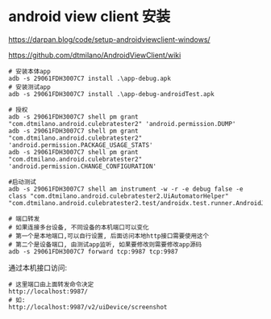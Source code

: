 # android view client 安装

https://darpan.blog/code/setup-androidviewclient-windows/

https://github.com/dtmilano/AndroidViewClient/wiki



```shell
# 安装本体app
adb -s 29061FDH3007C7 install .\app-debug.apk
# 安装测试app
adb -s 29061FDH3007C7 install .\app-debug-androidTest.apk

# 授权
adb -s 29061FDH3007C7 shell pm grant "com.dtmilano.android.culebratester2" 'android.permission.DUMP'
adb -s 29061FDH3007C7 shell pm grant "com.dtmilano.android.culebratester2" 'android.permission.PACKAGE_USAGE_STATS'
adb -s 29061FDH3007C7 shell pm grant "com.dtmilano.android.culebratester2" 'android.permission.CHANGE_CONFIGURATION'

#启动测试
adb -s 29061FDH3007C7 shell am instrument -w -r -e debug false -e class "com.dtmilano.android.culebratester2.UiAutomatorHelper" "com.dtmilano.android.culebratester2.test/androidx.test.runner.AndroidJUnitRunner"

# 端口转发
# 如果连接多台设备, 不同设备的本机端口可以变化 
# 第一个是本地端口,可以自行设置, 后面访问本地http接口需要使用这个
# 第二个是设备端口, 由测试app监听, 如果要修改则需要修改app源码
adb -s 29061FDH3007C7 forward tcp:9987 tcp:9987
```



通过本机接口访问:

```shell
# 这里端口由上面转发命令决定
http://localhost:9987/
# 如:
http://localhost:9987/v2/uiDevice/screenshot
```

